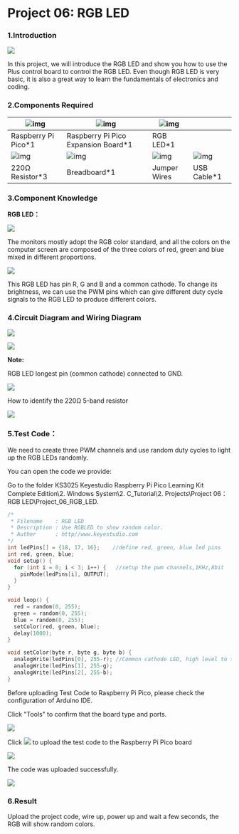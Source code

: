 # Project 06: RGB LED

### 1.**Introduction**

![](/media/94bdff69e438989d8e0934e57f2e5c00.png)

In this project, we will introduce the RGB LED and show you how to use the Plus control board to control the RGB LED. Even though RGB LED is very basic, it is also a great way to learn the fundamentals of electronics and coding.

### 2.**Components Required**

| ![img](media/wps10.png) | ![img](media/wps11.jpg)             | ![img](media/wps12.jpg) |                         |
| ----------------------- | ----------------------------------- | ----------------------- | ----------------------- |
| Raspberry Pi Pico*1     | Raspberry Pi Pico Expansion Board*1 | RGB LED*1               |                         |
| ![img](media/wps13.jpg) | ![img](media/wps14.jpg)             | ![img](media/wps15.jpg) | ![img](media/wps16.jpg) |
| 220Ω Resistor*3         | Breadboard*1                        | Jumper Wires            | USB Cable*1             |

### 3.**Component Knowledge**

**RGB LED：**

![](/media/03a7f4cce9c57f7e38465eed7bb18688.jpeg)

The monitors mostly adopt the RGB color standard, and all the colors on the computer screen are composed of the three colors of red, green and blue mixed in different proportions.

![](/media/8bf1339719a922f2fbc1e01a4347b4ab.png)

This RGB LED has pin R, G and B and a common cathode. To change its brightness, we can use the PWM pins which can give different duty cycle signals to the RGB LED to produce different colors.

### 4.**Circuit Diagram and Wiring Diagram**

![](/media/f6950bc8498e6139cbb67db84cdd5a9a.png)

![](/media/fdab8c2fd2dfdd1670c09962e7b458ce.png)

**Note:**

RGB LED longest pin (common cathode) connected to GND.

![](/media/1584356c63bf99934ae0810ee02dced3.png)

How to identify the 220Ω 5-band resistor

![](/media/55c0199544e9819328f6d5778f10d7d0.png)

### 5.**Test Code：**

We need to create three PWM channels and use random duty cycles to light up the RGB LEDs randomly.

You can open the code we provide:

Go to the folder KS3025 Keyestudio Raspberry Pi Pico Learning Kit Complete Edition\\2. Windows System\\2. C\_Tutorial\\2. Projects\\Project 06：RGB LED\\Project\_06\_RGB\_LED.

```c
/*
 * Filename    : RGB LED
 * Description : Use RGBLED to show random color.
 * Auther      : http//www.keyestudio.com
*/
int ledPins[] = {18, 17, 16};    //define red, green, blue led pins
int red, green, blue;
void setup() {
  for (int i = 0; i < 3; i++) {   //setup the pwm channels,1KHz,8bit
    pinMode(ledPins[i], OUTPUT);
  }
}

void loop() {
  red = random(0, 255);
  green = random(0, 255);
  blue = random(0, 255);
  setColor(red, green, blue);
  delay(1000);
}

void setColor(byte r, byte g, byte b) {
  analogWrite(ledPins[0], 255-r); //Common cathode LED, high level to turn on the led.
  analogWrite(ledPins[1], 255-g);
  analogWrite(ledPins[2], 255-b);
}
```


Before uploading Test Code to Raspberry Pi Pico, please check the configuration of Arduino IDE.

Click "Tools" to confirm that the board type and ports.

![](/media/b8e65116c90af0ec395a3139da218d03.png)

Click ![](/media/b0d41283bf5ae66d2d5ab45db15331ba.png) to upload the test code to the Raspberry Pi Pico board

![](/media/684e56d3d0ce44b23b201d57e7083880.png)

The code was uploaded successfully.

![](/media/5a19f7d07f6093f14a1acfbc4e3604ef.png)

### 6.**Result**

Upload the project code, wire up, power up and wait a few seconds, the RGB will show random colors.
